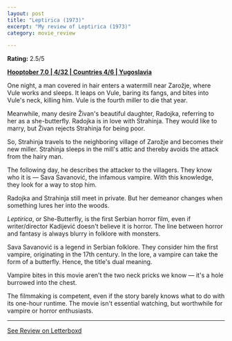 ```yaml
---
layout: post
title: "Leptirica (1973)"
excerpt: "My review of Leptirica (1973)"
category: movie_review

---
```


**Rating:** 2.5/5

<b><a href="https://boxd.it/pOK5i/detail" rel="nofollow">Hooptober 7.0 | 4/32 | Countries 4/6 | Yugoslavia</a></b>

One night, a man covered in hair enters a watermill near Zarožje, where Vule works and sleeps. It leaps on Vule, baring its fangs, and bites into Vule's neck, killing him. Vule is the fourth miller to die that year.

Meanwhile, many desire Živan's beautiful daughter, Radojka, referring to her as a she-butterfly. Radojka is in love with Strahinja. They would like to marry, but Živan rejects Strahinja for being poor.

So, Strahinja travels to the neighboring village of Zarožje and becomes their new miller. Strahinja sleeps in the mill's attic and thereby avoids the attack from the hairy man.

The following day, he describes the attacker to the villagers. They know who it is — Sava Savanović, the infamous vampire. With this knowledge, they look for a way to stop him.

Radojka and Strahinja still meet in private. But her demeanor changes when something lures her into the woods.

<i>Leptirica</i>, or She-Butterfly, is the first Serbian horror film, even if writer/director Kadijević doesn't believe it is horror. The line between horror and fantasy is always blurry in folklore with monsters.

Sava Savanović is a legend in Serbian folklore. They consider him the first vampire, originating in the 17th century. In the lore, a vampire can take the form of a butterfly. Hence, the title's dual meaning.

Vampire bites in this movie aren't the two neck pricks we know — it's a hole burrowed into the chest.

The filmmaking is competent, even if the story barely knows what to do with its one-hour runtime. The movie isn't essential watching, but worthwhile for vampire or horror enthusiasts.

<hr>

[See Review on Letterboxd](https://boxd.it/5Ly145)
